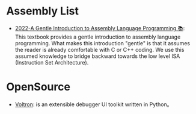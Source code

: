 # Assembly List

- [2022-A Gentle Introduction to Assembly Language Programming 📚](https://github.com/pkivolowitz/asm_book): This textbook provides a gentle introduction to assembly language programming. What makes this introduction "gentle" is that it assumes the reader is already comfortable with C or C++ coding. We use this assumed knowledge to bridge backward towards the low level ISA (Instruction Set Architecture).

# OpenSource

- [Voltron](https://github.com/snare/voltron): is an extensible debugger UI toolkit written in Python。
